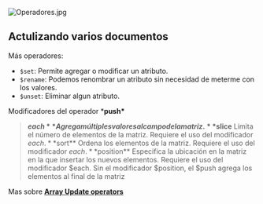 ![Operadores.jpg](https://static.platzi.com/media/user_upload/Operadores-e436b212-0a13-4f5e-83d5-e5becbc8b914.jpg)

## Actulizando varios documentos

Más operadores:

- `$set`: Permite agregar o modificar un atributo.
- `$rename`: Podemos renombrar un atributo sin necesidad de meterme con los valores.
- `$unset`: Eliminar algun atributo.



Modificadores del operador ***push\***

> **$each**
> Agrega múltiples valores al campo de la matriz.
> **$slice**
> Limita el número de elementos de la matriz. Requiere el uso del modificador $each.
> **$sort**
> Ordena los elementos de la matriz. Requiere el uso del modificador $each.
> **$position**
> Especifica la ubicación en la matriz en la que insertar los nuevos elementos. Requiere el uso del modificador $each. Sin el modificador $position, el $push agrega los elementos al final de la matriz

Mas sobre [**Array Update operators**](https://www.mongodb.com/docs/manual/reference/operator/update-array/)